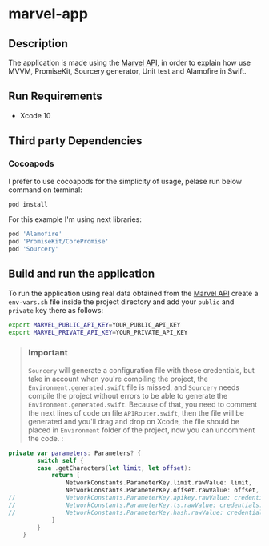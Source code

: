 # marvel-app

## Description

The application is made using the [Marvel API](https://developer.marvel.com), in order to explain how use MVVM, PromiseKit, Sourcery generator, Unit test and Alamofire in Swift.

## Run Requirements

* Xcode 10

## Third party Dependencies 

### Cocoapods

I prefer to use cocoapods for the simplicity of usage, pelase run below command on terminal:

```bash
pod install
```

For this example I'm using next libraries:

```ruby 
pod 'Alamofire'
pod 'PromiseKit/CorePromise'
pod 'Sourcery'
```

## Build and run the application

To run the application using real data obtained from the [Marvel API](https://developer.marvel.com) create a `env-vars.sh` file inside the project directory and add your `public` and `private` key there as follows:

``` bash
export MARVEL_PUBLIC_API_KEY=YOUR_PUBLIC_API_KEY
export MARVEL_PRIVATE_API_KEY=YOUR_PRIVATE_API_KEY
```

> ### Important
> `Sourcery` will generate a configuration file with these credentials, but take in account when you're compiling the project, the `Environment.generated.swift` file is missed, and `Sourcery` needs compile the project without errors to be able to generate the `Environment.generated.swift`. Because of that, you need to comment the next lines of code on file `APIRouter.swift`, then the file will be generated and you'll drag and drop on Xcode, the file should be placed in `Environment` folder of the project, now you can uncomment the code. :

```swift
private var parameters: Parameters? {
		switch self {
		case .getCharacters(let limit, let offset):
			return [
				NetworkConstants.ParameterKey.limit.rawValue: limit,
				NetworkConstants.ParameterKey.offset.rawValue: offset,
//				NetworkConstants.ParameterKey.apikey.rawValue: credentials.publicApiKey,
//				NetworkConstants.ParameterKey.ts.rawValue: credentials.timestamp,
//				NetworkConstants.ParameterKey.hash.rawValue: credentials.hash
			]
		}
	}
```